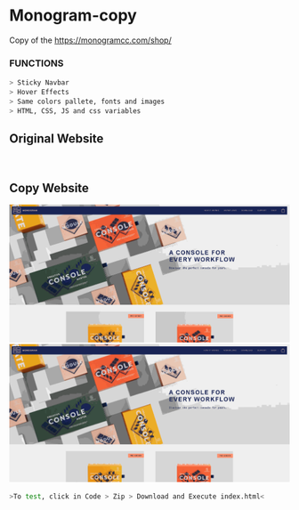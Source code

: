 # Monogram-copy
Copy of the https://monogramcc.com/shop/

<h3>FUNCTIONS</h3>

```sh
> Sticky Navbar
> Hover Effects
> Same colors pallete, fonts and images 
> HTML, CSS, JS and css variables
```

## Original Website
<img src="gifs/originalwebsite.gif" alt="">

## Copy Website
<img src="gifs/copywebsite1.gif" alt="">
<img src="gifs/copywebsite.gif" alt="">

```sh
>To test, click in Code > Zip > Download and Execute index.html<
```
